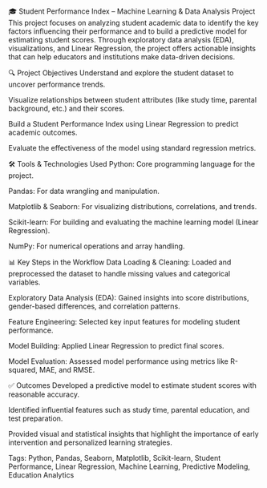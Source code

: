 🎓 Student Performance Index – Machine Learning & Data Analysis Project
This project focuses on analyzing student academic data to identify the key factors influencing their performance and to build a predictive model for estimating student scores. Through exploratory data analysis (EDA), visualizations, and Linear Regression, the project offers actionable insights that can help educators and institutions make data-driven decisions.

🔍 Project Objectives
Understand and explore the student dataset to uncover performance trends.

Visualize relationships between student attributes (like study time, parental background, etc.) and their scores.

Build a Student Performance Index using Linear Regression to predict academic outcomes.

Evaluate the effectiveness of the model using standard regression metrics.

🛠️ Tools & Technologies Used
Python: Core programming language for the project.

Pandas: For data wrangling and manipulation.

Matplotlib & Seaborn: For visualizing distributions, correlations, and trends.

Scikit-learn: For building and evaluating the machine learning model (Linear Regression).

NumPy: For numerical operations and array handling.

📊 Key Steps in the Workflow
Data Loading & Cleaning: Loaded and preprocessed the dataset to handle missing values and categorical variables.

Exploratory Data Analysis (EDA): Gained insights into score distributions, gender-based differences, and correlation patterns.

Feature Engineering: Selected key input features for modeling student performance.

Model Building: Applied Linear Regression to predict final scores.

Model Evaluation: Assessed model performance using metrics like R-squared, MAE, and RMSE.

✅ Outcomes
Developed a predictive model to estimate student scores with reasonable accuracy.

Identified influential features such as study time, parental education, and test preparation.

Provided visual and statistical insights that highlight the importance of early intervention and personalized learning strategies.

Tags: Python, Pandas, Seaborn, Matplotlib, Scikit-learn, Student Performance, Linear Regression, Machine Learning, Predictive Modeling, Education Analytics

